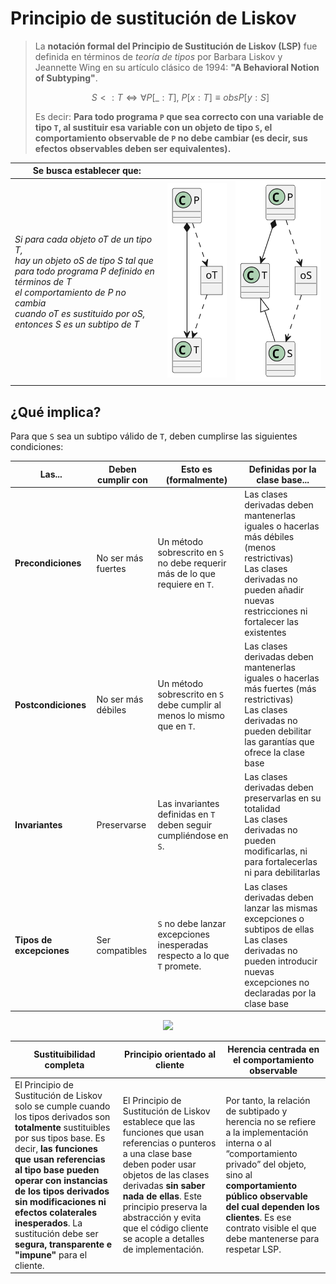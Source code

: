 # Principio de sustitución de Liskov

> La **notación formal del Principio de Sustitución de Liskov (LSP)** fue definida en términos de *teoría de tipos* por Barbara Liskov y Jeannette Wing en su artículo clásico de 1994: **"A Behavioral Notion of Subtyping"**.
> 
> $$
> S <: T \iff \forall P[\_:T],\ P[x:T] \equiv obs P[y:S]
> $$
> 
> Es decir:
> **Para todo programa `P` que sea correcto con una variable de tipo `T`, al sustituir esa variable con un objeto de tipo `S`, el comportamiento observable de `P` no debe cambiar (es decir, sus efectos observables deben ser equivalentes).**
> 

<div align=center>

|Se busca establecer que:|||
|-|-|-|
|*Si para cada objeto oT de un tipo T,<br>hay un objeto oS de tipo S tal que<br>para todo programa P definido en términos de T<br>el comportamiento de P no cambia<br>cuando oT es sustituido por oS,<br>entonces S es un subtipo de T*|![](/images/modelosUML/preLiskov.svg)|![](/images/modelosUML/postLiskov.svg)|

</div>

## ¿Qué implica?

Para que `S` sea un subtipo válido de `T`, deben cumplirse las siguientes condiciones:

<div align=center>

|Las...|Deben cumplir con|Esto es (formalmente)|Definidas por la clase base...|
|-|-|-|-|
|**Precondiciones**|No ser más fuertes|Un método sobrescrito en `S` no debe requerir más de lo que requiere en `T`.|Las clases derivadas deben mantenerlas iguales o hacerlas más débiles (menos restrictivas)<br>Las clases derivadas no pueden añadir nuevas restricciones ni fortalecer las existentes
|**Postcondiciones**|No ser más débiles|Un método sobrescrito en `S` debe cumplir al menos lo mismo que en `T`.|Las clases derivadas deben mantenerlas iguales o hacerlas más fuertes (más restrictivas)<br>Las clases derivadas no pueden debilitar las garantías que ofrece la clase base
|**Invariantes**|Preservarse|Las invariantes definidas en `T` deben seguir cumpliéndose en `S`.|Las clases derivadas deben preservarlas en su totalidad<br>Las clases derivadas no pueden modificarlas, ni para fortalecerlas ni para debilitarlas
|**Tipos de excepciones** |Ser compatibles|`S` no debe lanzar excepciones inesperadas respecto a lo que `T` promete.|Las clases derivadas deben lanzar las mismas excepciones o subtipos de ellas<br>Las clases derivadas no pueden introducir nuevas excepciones no declaradas por la clase base

![](/images/modelosUML/modelosUML/liskovEITComplete.svg)

</div>

|Sustituibilidad completa|Principio orientado al cliente|Herencia centrada en el comportamiento observable|
|-|-|-|
|El Principio de Sustitución de Liskov solo se cumple cuando los tipos derivados son **totalmente** sustituibles por sus tipos base. Es decir, **las funciones que usan referencias al tipo base pueden operar con instancias de los tipos derivados sin modificaciones ni efectos colaterales inesperados**. La sustitución debe ser **segura, transparente e "impune"** para el cliente.|El Principio de Sustitución de Liskov establece que las funciones que usan referencias o punteros a una clase base deben poder usar objetos de las clases derivadas **sin saber nada de ellas**. Este principio preserva la abstracción y evita que el código cliente se acople a detalles de implementación.|Por tanto, la relación de subtipado y herencia no se refiere a la implementación interna o al “comportamiento privado” del objeto, sino al **comportamiento público observable del cual dependen los clientes**. Es ese contrato visible el que debe mantenerse para respetar LSP.|
